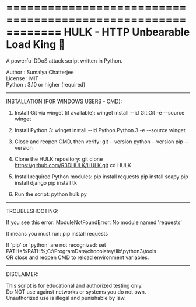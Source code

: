 ============================================================
              HULK - HTTP Unbearable Load King 👑
============================================================

A powerful DDoS attack script written in Python.

Author     : Sumalya Chatterjee  
License    : MIT  
Python     : 3.10 or higher (required)

------------------------------------------------------------
INSTALLATION (FOR WINDOWS USERS - CMD):

1. Install Git via winget (if available):
   winget install --id Git.Git -e --source winget

2. Install Python 3:
   winget install --id Python.Python.3 -e --source winget

3. Close and reopen CMD, then verify:
   git --version
   python --version
   pip --version

4. Clone the HULK repository:
   git clone https://github.com/R3DHULK/HULK.git
   cd HULK

5. Install required Python modules:
   pip install requests
   pip install scapy
   pip install django
   pip install tk

6. Run the script:
   python hulk.py

------------------------------------------------------------
TROUBLESHOOTING:

If you see this error:
  ModuleNotFoundError: No module named 'requests'

It means you must run:
  pip install requests

If 'pip' or 'python' are not recognized:
  set PATH=%PATH%;C:\ProgramData\chocolatey\lib\python3\tools\
  OR close and reopen CMD to reload environment variables.

------------------------------------------------------------
DISCLAIMER:

This script is for educational and authorized testing only.  
Do NOT use against networks or systems you do not own.  
Unauthorized use is illegal and punishable by law.
